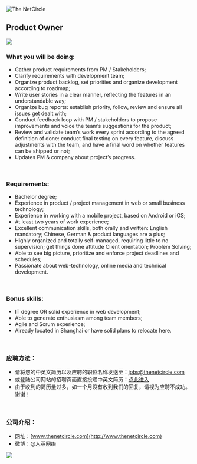 ![The NetCircle](http://www.thenetcircle.com/wp-content/themes/tnc-2011-3/images/logo-tnc.png)

## Product Owner

![](http://www.thenetcircle.com/wp-content/gallery/social-media/ad09.jpg)

### What you will be doing:

* Gather product requirements from PM / Stakeholders;
* Clarify requirements with development team;
* Organize product backlog, set priorities and organize development according to roadmap;
* Write user stories in a clear manner, reflecting the features in an understandable way;
* Organize bug reports: establish priority, follow, review and ensure all issues get dealt with;
* Conduct feedback loop with PM / stakeholders to propose improvements and voice the team’s suggestions for the product;
* Review and validate team’s work every sprint according to the agreed definition of done: conduct final testing on every feature, discuss adjustments with the team, and have a final word on whether features can be shipped or not;
* Updates PM & company about project’s progress.

<br>

### Requirements:

* Bachelor degree;
* Experience in product / project management in web or small business technology;
* Experience in working with a mobile project, based on Android or iOS;
* At least two years of work experience;
* Excellent communication skills, both orally and written: English mandatory; Chinese, German & product languages are a plus;
* Highly organized and totally self-managed, requiring little to no supervision; get things done attitude Client orientation; Problem Solving;
* Able to see big picture, prioritize and enforce project deadlines and schedules;
* Passionate about web-technology, online media and technical development.

<br>

### Bonus skills:

* IT degree OR solid experience in web development;
* Able to generate enthusiasm among team members;
* Agile and Scrum experience;
* Already located in Shanghai or have solid plans to relocate here.

<br>

### 应聘方法：
* 请将您的中英文简历以及应聘的职位名称发送至：jobs@thenetcircle.com
* 或登陆公司网站的招聘页面直接投递中英文简历：[点此进入](http://www.thenetcircle.com/zh-hans/product-owner/)
* 由于收到的简历量过多，如一个月没有收到我们的回复，请视为应聘不成功。谢谢！

<br>

### 公司介绍：
* 网址：[www.thenetcircle.com](http://www.thenetcircle.com)
* 微博：[@人英网络](http://www.weibo.com/thenetcircle)

![](http://www.thenetcircle.com/wp-content/gallery/social-media/ad07.jpg)
